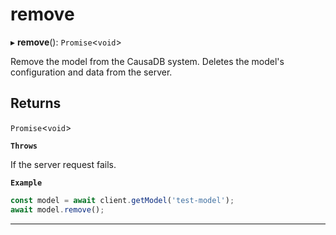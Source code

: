 # remove


▸ **remove**(): `Promise`\<`void`\>

Remove the model from the CausaDB system.
Deletes the model's configuration and data from the server.

## Returns

`Promise`\<`void`\>

**`Throws`**

If the server request fails.

**`Example`**

```typescript
const model = await client.getModel('test-model');
await model.remove();
```

___
